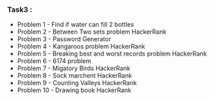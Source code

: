 ### Task3 :
- Problem 1 - Find if water can fill 2 bottles
- Problem 2 - Between Two sets problem HackerRank
- Problem 3 - Password Generator
- Problem 4 - Kangaroos problem HackerRank
- Problem 5 - Breaking best and worst records problem HackerRank
- Problem 6 - 6174 problem
- Problem 7 - Migatory Birds HackerRank
- Problem 8 - Sock marchent HackerRank
- Problem 9 - Counting Valleys HackerRank
- Problem 10 - Drawing book HackerRank
